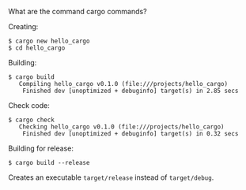 What are the command cargo commands?
<!--question-->

Creating:
```
$ cargo new hello_cargo
$ cd hello_cargo
```

Building:
```
$ cargo build
   Compiling hello_cargo v0.1.0 (file:///projects/hello_cargo)
    Finished dev [unoptimized + debuginfo] target(s) in 2.85 secs
```

Check code:
```
$ cargo check
   Checking hello_cargo v0.1.0 (file:///projects/hello_cargo)
    Finished dev [unoptimized + debuginfo] target(s) in 0.32 secs
```

Building for release:
```
$ cargo build --release
```
Creates an executable `target/release` instead of `target/debug`.


